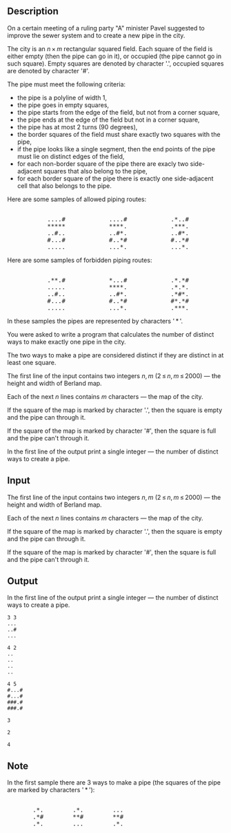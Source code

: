 ## Description

<div><p>On a certain meeting of a ruling party "<span class="tex-font-style-tt">A</span>" minister Pavel suggested to improve the sewer system and to create a new pipe in the city.</p><p>The city is an <span class="tex-span"><i>n</i> × <i>m</i></span> rectangular squared field. Each square of the field is either empty (then the pipe can go in it), or occupied (the pipe cannot go in such square). Empty squares are denoted by character '<span class="tex-span">.</span>', occupied squares are denoted by character '<span class="tex-span">#</span>'.</p><p>The pipe must meet the following criteria:</p><ul> <li> the pipe is a polyline of width <span class="tex-span">1</span>, </li><li> the pipe goes in empty squares, </li><li> the pipe starts from the edge of the field, but not from a corner square, </li><li> the pipe ends at the edge of the field but not in a corner square, </li><li> the pipe has at most <span class="tex-span">2</span> turns (<span class="tex-span">90</span> degrees), </li><li> the border squares of the field must share <span class="tex-font-style-bf">exactly two</span> squares with the pipe, </li><li> if the pipe looks like a single segment, then the end points of the pipe must lie on distinct edges of the field, </li><li> for each non-border square of the pipe there are <span class="tex-font-style-bf">exacly two</span> side-adjacent squares that also belong to the pipe, </li><li> for each border square of the pipe there is <span class="tex-font-style-bf">exactly one</span> side-adjacent cell that also belongs to the pipe. </li></ul><p>Here are some samples of <span class="tex-font-style-bf">allowed</span> piping routes: </p><pre class="verbatim"><br>           ....#            ....#            .*..#<br>           *****            ****.            .***.<br>           ..#..            ..#*.            ..#*.<br>           #...#            #..*#            #..*#<br>           .....            ...*.            ...*.<br></pre><p>Here are some samples of <span class="tex-font-style-bf">forbidden</span> piping routes: </p><pre class="verbatim"><br>           .**.#            *...#            .*.*#<br>           .....            ****.            .*.*.<br>           ..#..            ..#*.            .*#*.<br>           #...#            #..*#            #*.*#<br>           .....            ...*.            .***.<br></pre><p>In these samples the pipes are represented by characters '<span class="tex-span"> * </span>'.</p><p>You were asked to write a program that calculates the number of distinct ways to make exactly one pipe in the city. </p><p>The two ways to make a pipe are considered distinct if they are distinct in at least one square.</p></div><div class="input-specification"><p>The first line of the input contains two integers <span class="tex-span"><i>n</i>, <i>m</i></span> (<span class="tex-span">2 ≤ <i>n</i>, <i>m</i> ≤ 2000</span>)&nbsp;—&nbsp;the height and width of Berland map.</p><p>Each of the next <span class="tex-span"><i>n</i></span> lines contains <span class="tex-span"><i>m</i></span> characters — the map of the city. </p><p>If the square of the map is marked by character '<span class="tex-span">.</span>', then the square is empty and the pipe can through it. </p><p>If the square of the map is marked by character '<span class="tex-span">#</span>', then the square is full and the pipe can't through it.</p></div><div class="output-specification"><p>In the first line of the output print a single integer — the number of distinct ways to create a pipe.</p></div>

## Input

<p>The first line of the input contains two integers <span class="tex-span"><i>n</i>, <i>m</i></span> (<span class="tex-span">2 ≤ <i>n</i>, <i>m</i> ≤ 2000</span>)&nbsp;—&nbsp;the height and width of Berland map.</p><p>Each of the next <span class="tex-span"><i>n</i></span> lines contains <span class="tex-span"><i>m</i></span> characters — the map of the city. </p><p>If the square of the map is marked by character '<span class="tex-span">.</span>', then the square is empty and the pipe can through it. </p><p>If the square of the map is marked by character '<span class="tex-span">#</span>', then the square is full and the pipe can't through it.</p>

## Output

<p>In the first line of the output print a single integer — the number of distinct ways to create a pipe.</p>





```input1
3 3
...
..#
...

```




```input2
4 2
..
..
..
..

```




```input3
4 5
#...#
#...#
###.#
###.#

```




```output1
3
```




```output2
2

```




```output3
4
```



## Note

<p>In the first sample there are 3 ways to make a pipe (the squares of the pipe are marked by characters '<span class="tex-span"> * </span>'): </p><pre class="verbatim"><br>       .*.        .*.        ...<br>       .*#        **#        **#<br>       .*.        ...        .*.<br></pre>
